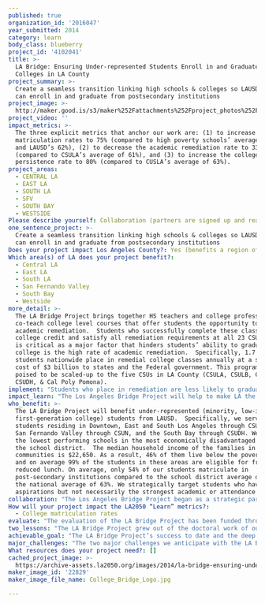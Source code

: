 ```yaml
---
published: true
organization_id: '2016047'
year_submitted: 2014
category: learn
body_class: blueberry
project_id: '4102041'
title: >-
  LA Bridge: Ensuring Under-represented Students Enroll in and Graduate from
  Colleges in LA County
project_summary: >-
  Create a seamless transition linking high schools & colleges so LAUSD students
  can enroll in and graduate from postsecondary institutions
project_image: >-
  http://maker.good.is/s3/maker%252Fattachments%252Fproject_photos%252Fimages%252F22829%252Fdisplay%252FCollege_Bridge_Logo.jpg=c570x385
project_video: ''
impact_metrics: >-
  The three explicit metrics that anchor our work are: (1) to increase college
  matriculation rates to 75% (compared to high poverty schools’ average of 54%
  and LAUSD’s 62%), (2) to decrease the academic remediation rate to 33%
  (compared to CSULA’s average of 61%), and (3) to increase the college
  persistence rate to 80% (compared to CUSLA’s average of 63%).
project_areas:
  - CENTRAL LA
  - EAST LA
  - SOUTH LA
  - SFV
  - SOUTH BAY
  - WESTSIDE
Please describe yourself: Collaboration (partners are signed up and ready to hit the ground running!)
one_sentence_project: >-
  Create a seamless transition linking high schools & colleges so LAUSD students
  can enroll in and graduate from postsecondary institutions
Does your project impact Los Angeles County?: Yes (benefits a region of LA County)
Which area(s) of LA does your project benefit?:
  - Central LA
  - East LA
  - South LA
  - San Fernando Valley
  - South Bay
  - Westside
more_detail: >-
  The LA Bridge Project brings together HS teachers and college professors to
  co-teach college level courses that offer students the opportunity to bypass
  academic remediation.  Students who successfully complete these classes earn
  college credit and satisfy all remediation requirements at all 23 CSU’s. This
  is critical as a major factor that hinders students’ ability to graduate from
  college is the high rate of academic remediation.  Specifically, 1.7 million
  students nationwide place in remedial college classes annually at a staggering
  cost of $3 billion to states and the Federal government. This program is
  poised to be scaled-up to the five CSUs in LA County (CSULA, CSULB, CSUN,
  CSUDH, & Cal Poly Pomona).
implement: "Students who place in remediation are less likely to graduate from college. Unfortunately, under-represented students are most likely to place in remedial courses and thus the probability that they will earn a college degree drop off sharply. This has a destructive effect on individuals and their communities by perpetuating the cycle of trans-generational poverty. The remediation dilemma is particularly pervasive across the largest public university system in the nation, the CSU, which spends close to $30 million annually on remediation resulting in lower graduation rates. This project tackles the remediation crisis in 3 new ways: (1) linking the work of HS teachers & college professors, (2) offering concurrent enrollment courses to students who are typically excluded, and (3) creating a sustainable and scalable solution.\r\n\r\nFirst, college professors and HS teachers work together in the HS classroom during the regular school day.  Traditionally, professors teach concurrent enrollment courses on college campuses without any involvement from K-12.  Even when these courses are on HS campuses, they have consisted of professors teaching a class in isolation.  In the LA Bridge Project, the professors and teachers co-teach using the same curriculum, textbook, assignments, assessments, & grading policies as the college courses.  Further, the teachers & professors plan the courses together each summer & meet after each exam to score the tests together. This configuration alleviates the traditional blame game and builds sustainable relationships between K-12 and higher education faculties.  \r\n\r\nSecond, under-represented students are traditionally excluded from concurrent enrollment opportunities.  The thinking is that these courses are best suited for advanced students only, even though researchers consistently conclude that gifted students will be successful in college regardless of these opportunities.  This project seeks to reverse that trend by offering these courses to students who have college aspirations but lack strong academic or consistent attendance records.\r\n\r\nFinally, this project was designed for sustainability & scalability.  Our program is sustainable as teachers who co-teach with professors are certified by the university to continue offering college-level courses to their students as adjunct professors.  It’s scalable because once teachers are certified, they can co-teach with an additional colleague, certifying them as well."
impact_learn: "The Los Angeles Bridge Project will help to make LA the best place to learn by alleviating the college remediation problem early and at the root.  The immediate impact of this program is having LAUSD students graduate from high school college-ready.  The long-term impact is that low-income Angelenos will be afforded the social mobility that comes with earning a college degree.  LA County will also benefit from this project, in the long-term, in that we will have a highly educated and skilled workforce.\r\n\r\nSpecifically, of the students who place in remediation, “fewer than 1 in 10 graduate from community colleges within three years and little more than a third complete bachelor’s degrees in six years.” This is detrimental as access to a college education is critical for improving people’s quality of life and society as a whole.  On average, graduating with a Bachelor’s degree will result in $2.8 million in earned wages over a lifetime as opposed to $1.3 million with only a high school diploma.  Society also benefits from a college-educated population with a robust economy, stronger civic engagement, and lower levels of crime, poverty, and healthcare costs.  Unfortunately, college graduation rates for under-represented students (minority, first-generation, low-income) are decreasing in comparison to white, non-Hispanic students even though students of color constitute the nation’s fastest growing demographic. If current college graduation trends continue, there will be shortage of 16 million college-educated workers nationally and one million in California by the year 2025.  Researchers have concluded that a major factor that hinders students’ ability to graduate from college is the high rate of academic remediation.  \r\n\r\nStudents who are able to complete their college degree are adversely affected by remediation through the accumulation of greater debt, spending more time in college, and delaying their entrance into the workforce.  This has a toxic effect on the nation and the state of California through lower income tax revenues and an unskilled workforce. \r\n\r\nLos Angeles cannot afford to allow our most precious resource, our human capital, to go to waste. The solutions to our most pressing societal problems rest in the hearts and minds of our youth. Only by ensuring that the next generation of Angelenos see themselves as viable agents of change, can we ensure a brighter future for our great city and county."
who_benefit: >-
  The LA Bridge Project will benefit under-represented (minority, low-income,
  first-generation college) students from LAUSD.  Specifically, we serve
  students residing in Downtown, East and South Los Angeles through CSULA, the
  San Fernando Valley through CSUN, and the South Bay through CSUDH. We target
  the lowest performing schools in the most economically disadvantaged areas of
  the school district.  The median household income of the families in these
  communities is $22,650. As a result, 46% of them live below the poverty line
  and on average 99% of the students in these areas are eligible for free or
  reduced lunch. On average, only 54% of our students matriculate in
  post-secondary institutions compared to the school district average of 62% and
  the national average of 63%. We strategically target students who have college
  aspirations but not necessarily the strongest academic or attendance records.
collaboration: "The Los Angeles Bridge Project began as a strategic partnership between LAUSD, CSULA, and College Bridge in the 2013-2014 school year.  The initial pilot focused only on mathematics.  Due to the significant early success of this program, CSULA scaled the project to an additional high school and added English for the 2014-2015 school year.  MOUs are in place with CSULA and LAUSD.  Additionally, we plan to scale-up through the north and south LAUSD service areas with CSUN and CSUDH.  CSUN are confirmed partners with the MOU pending.  CSUDH is in the early stages of partnership development.\r\n\r\nAll three of these CSUs in the Los Angeles metropolitan area bring key benefits to this project.  They offer in-kind donations of the professors’ salaries, use of university equipment and space, educational outreach (tutoring, college counseling, and school orientation), and financial aid resources (FAFSA workshops). LAUSD offers in-kind donations by providing the teacher and facilities to offer the courses in the regular school day. The three factors that are critical to the success of these collaborations are buy-in from (1) LAUSD high school teachers, (2) CSU professors, and (3) administrators in both LAUSD and CSUs.\r\n\r\nThe LA Bridge Project ensures buy-in from all stakeholders by linking the work of the school district and higher education institutions.  We bring together high school teachers and college professors to co-teach college-level math and English courses in order to offer students the opportunity to bypass academic remediation.  By working shoulder to shoulder, this project eschews the traditional blame game and serves as bidirectional professional development for both instructors and administrators."
How will your project impact the LA2050 “Learn” metrics?:
  - College matriculation rates
evaluate: "The evaluation of the LA Bridge Project has been funded through a generous $358,545 grant from The Michael & Susan Dell Foundation.  The overarching program goal is to create a cogent student educational pipeline (an integrated network of pre-schools, K-12 institutions, and higher education systems that prepare students for seamless transitions between high school, higher education institutions, and the workforce).  The three explicit metrics that anchor our work are: (1) to increase college matriculation rates to 75% (compared to high poverty schools’ average of 54% and LAUSD’s 62%), (2) to decrease the academic remediation rate to 33% (compared to CSULA’s average of 61%), and (3) to increase the college persistence rate to 80% (compared to CUSLA’s average of 63%).\r\n \r\nSpecifically, we measure the efficacy of our project in both micro and macro terms.  From a micro-analysis, we utilize the pass rates on the college courses (MATH 109 and ENGL 101), as these are a proxy for both decreasing the remediation rates and college readiness.  The course pass rates are predicated on the students’ performance on the midterm, final, and course projects.\r\n\r\nFrom a macro-analysis, we monitor the students’ rates of college matriculation and persistence.  This is critical as the overarching goal is to help under-represented students enroll in and graduate from college in the shortest amount of time possible.\r\n\r\nThe data collection instruments that we use are both quantitative and qualitative.  Numerically, we look for comparative changes in our students’ matriculation, persistence, and course pass rates versus those of a control group.  Those data are then benchmarked against the numbers the university normally obtains absent our intervention.  Quantitative analysis allows us to understand what is happening while qualitative inquiry explains why and how.  We use open-ended surveys, focus groups, and in-depth interviews with all stakeholders to collect the qualitative data."
two_lessons: "The LA Bridge Project grew out of the doctoral work of our founder, Dr. Lynn Cevallos.  Her dissertation at UCLA entitled, “Best Practices of P-20 Partnerships Designed to Increase College Access and Persistence for Under-represented Students” laid the groundwork for College Bridge’s theory of change.  Simultaneously it also anchored our partnerships in the best practices she uncovered.  As such, the three overarching lessons that guide our project are: (1) structure transparent partnerships in order to foster accountability and sustainability, (2) find champions for the work, and (3) focus on student needs.\r\n\r\nFirst, the collaborative co-teaching model provides transparency and shared accountability as all partners have first-hand experience in the project.  The collaborative planning and grading processes also ensure that all partners provide equitable student experiences across all participating high schools and universities. Finally, since all partners are involved in all stages of implementation, they each have buy-in thus sustaining the project throughout their respective institutions. \r\n\r\nSecond, College Bridge carefully vets out potential partners in search of champions for the work.  This is critical since inter-segmental work is not a job requirement of teachers or professors, thus individuals must have intrinsic motivation driving their participation.  These champions are fiercely student-centered and are rewarded by student success.  They are also strong leaders who will help their peers understand the value of this work. The champions are the people who are willing to allocate resources for the projects and galvanize commitment from their respective institutions. We are very fortunate to have assembled an all-star partnership full of these tireless champions.\r\n\r\nFinally, our project has a laser sharp focus on student needs allowing the partnership work to overcome what ordinarily would be insurmountable institutional barriers.  Specifically, the LA Bridge Project uses student data to set common goals.  These goals then follow the student trajectory through the entire P-20 pipeline.  Ultimately, we seek to change the culture and mindset at each partner institution from a completion agenda to the students’ end goal."
achievable_goal: "The LA Bridge Project’s success to date and the deep ties with LAUSD have been powerful incentives in encouraging CSUN and CSUDH to join the partnership.  Specifically, the original pilot project at Santee Education Complex significantly decreased the college math remediation rate.  In the fall of 2013, 83% of Santee’s students who enrolled as freshmen at any CSU required remediation in math. After this intervention, however, only 24% of students may require any math remediation at all.  The other 76% have officially demonstrated readiness for college-level math by passing CSULA’s MATH 109 (Statistics and Quantitative Reasoning) course.  In fact, our students beat CSULA’s 2012 average pass rate for this course by 11 percentage points.\r\n\r\nBased on the strength of these results, the LA Bridge Project was expanded to include CSULA’s English Composition I during the 2014-2015 school year.  The results also garnered CSUN’s attention.  During the spring of 2014, College Bridge, CSUN and LAUSD North confirmed a new partnership and drafted a MOU.  CSUN and LAUSD North will join partnership meetings with CSULA and LAUSD East in August 2014.  \r\n\r\nCSUDH expressed interest in the spring of 2014 and Dr. Bravo, superintendent of LAUSD ESC South, immediately brought in his principals for an information session.  After the vetting process was completed by College Bridge, three high schools were chosen for implementation over three years.  However, CSUDH has not yet begun the MOU process so the goal for next year is to formalize this additional partnership. "
major_challenges: "The two major challenges we anticipate with the LA Bridge Project are: (1) ensuring buy-in from all stakeholders across each partner institution and (2) the potential to scale-up too quickly.  The strategy we have developed in order to ameliorate these potential problems is to anchor all of our work on the best practices of successful P-20 partnerships.  Specifically, we will ensure transparency and include all stakeholders during every step of the project.  This is critical in order to galvanize the champions within each partner institution to move the partnership work forward while committing key resources from their individual organizations.  \r\n\r\nSimilarly, we will ensure that we do not scale-up this project in a haphazard manner by being mindful of balancing fidelity to the original intervention and adaptation to each new partner that joins our work.  We have developed a managed growth strategy that includes adding no more than one university partner each year.  Additionally, each university partner may only add one additional high school each year.  At this rate, College Bridge is able to continually evaluate the efficacy of the project as it scales and work collaboratively with the partners to determine and implement adjustments."
What resources does your project need?: []
cached_project_image: >-
  https://archive-assets.la2050.org/images/2014/la-bridge-ensuring-under-represented-students-enroll-in-and-graduate-from-colleges-in-la-county/maker.good.is/s3/maker%252Fattachments%252Fproject_photos%252Fimages%252F22829%252Fdisplay%252FCollege_Bridge_Logo.jpg=c570x385.jpg
maker_image_id: '22829'
maker_image_file_name: College_Bridge_Logo.jpg

---
```

